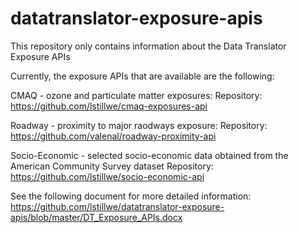 # datatranslator-exposure-apis
This repository only contains information about the Data Translator Exposure APIs

Currently, the exposure APIs that are available are the following:

CMAQ - ozone and particulate matter exposures:
Repository: https://github.com/lstillwe/cmaq-exposures-api

Roadway - proximity to major raodways exposure:
Repository: https://github.com/valenal/roadway-proximity-api

Socio-Economic - selected socio-economic data obtained from the American Community Survey dataset
Repository: https://github.com/lstillwe/socio-economic-api

See the following document for more detailed information: https://github.com/lstillwe/datatranslator-exposure-apis/blob/master/DT_Exposure_APIs.docx

